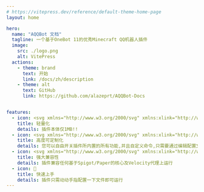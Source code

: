 ```yaml
---
# https://vitepress.dev/reference/default-theme-home-page
layout: home

hero:
  name: "AQQBot 文档"
  tagline: 一个基于OneBot 11的优秀Minecraft QQ机器人插件
  image:
    src: ./logo.png
    alt: VitePress
  actions:
    - theme: brand
      text: 开始
      link: /docs/zh/description
    - theme: alt
      text: GitHub
      link: https://github.com/alazeprt/AQQBot-Docs


features:
  - icon: <svg xmlns="http://www.w3.org/2000/svg" xmlns:xlink="http://www.w3.org/1999/xlink" viewBox="0 0 32 32"><path d="M11.61 29.92a1 1 0 0 1-.6-1.07L12.83 17H8a1 1 0 0 1-1-1.23l3-13A1 1 0 0 1 11 2h10a1 1 0 0 1 .78.37a1 1 0 0 1 .2.85L20.25 11H25a1 1 0 0 1 .9.56a1 1 0 0 1-.11 1l-13 17A1 1 0 0 1 12 30a1.09 1.09 0 0 1-.39-.08zM17.75 13l2-9H11.8L9.26 15h5.91l-1.59 10.28L23 13z" fill="currentColor"></path></svg>
    title: 轻量化
    details: 插件本体仅1MB!!
  - icon: <svg xmlns="http://www.w3.org/2000/svg" xmlns:xlink="http://www.w3.org/1999/xlink" viewBox="0 0 20 20"><g fill="none"><path d="M10 18a8 8 0 1 0 0-16a8 8 0 0 0 0 16zm0-15c.657 0 1.407.59 2.022 1.908c.217.466.406 1.002.559 1.592H7.419c.153-.59.342-1.126.56-1.592C8.592 3.59 9.342 3 10 3zM7.072 4.485A10.502 10.502 0 0 0 6.389 6.5H3.936a7.022 7.022 0 0 1 3.778-3.118c-.241.33-.456.704-.642 1.103zM6.192 7.5A15.97 15.97 0 0 0 6 10c0 .87.067 1.712.193 2.5H3.46A6.984 6.984 0 0 1 3 10c0-.88.163-1.724.46-2.5h2.733zm.197 6c.176.743.407 1.422.683 2.015c.186.399.401.773.642 1.103A7.022 7.022 0 0 1 3.936 13.5H6.39zm1.03 0h5.162a9.248 9.248 0 0 1-.56 1.592C11.408 16.41 10.658 17 10 17c-.657 0-1.407-.59-2.022-1.908A9.254 9.254 0 0 1 7.42 13.5zm5.375-1H7.206A14.87 14.87 0 0 1 7 10c0-.883.073-1.725.206-2.5h5.588c.133.775.206 1.617.206 2.5s-.073 1.725-.206 2.5zm.817 1h2.453a7.022 7.022 0 0 1-3.778 3.118c.241-.33.456-.704.642-1.103c.276-.593.507-1.272.683-2.015zm2.93-1h-2.734c.126-.788.193-1.63.193-2.5c0-.87-.067-1.712-.193-2.5h2.733c.297.776.46 1.62.46 2.5c0 .88-.163 1.724-.46 2.5zm-4.255-9.118A7.021 7.021 0 0 1 16.064 6.5H13.61a10.504 10.504 0 0 0-.683-2.015a6.635 6.635 0 0 0-.642-1.103z" fill="currentColor"></path></g></svg>
    title: 高度可定制化
    details: 您可以自由开关插件所内置的所有功能,并且自定义命令,只需要通过编辑配置文件
  - icon: <svg xmlns="http://www.w3.org/2000/svg" xmlns:xlink="http://www.w3.org/1999/xlink" viewBox="0 0 16 16"><g fill="none"><path d="M1 2.5A1.5 1.5 0 0 1 2.5 1h7A1.5 1.5 0 0 1 11 2.5v2.541a3 3 0 0 0-1.727 4.97c-.724.064-1.36.439-1.773.989h-5A1.5 1.5 0 0 1 1 9.5v-7zm7.854 2.354a.5.5 0 1 0-.708-.708L5 7.293L3.854 6.146a.5.5 0 1 0-.708.708l1.5 1.5a.5.5 0 0 0 .708 0l3.5-3.5zM13.5 8a2 2 0 1 1-4 0a2 2 0 0 1 4 0zm1.5 4.5c0 1.245-1 2.5-3.5 2.5S8 13.75 8 12.5A1.5 1.5 0 0 1 9.5 11h4a1.5 1.5 0 0 1 1.5 1.5z" fill="currentColor"></path></g></svg>
    title: 强大兼容性
    details: 插件兼容任何基于Spigot/Paper的核心及Velocity代理上运行
  - icon: 🚀
    title: 快速上手
    details: 插件只需动动手指配置一下文件即可运行
---
```

